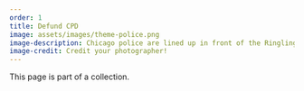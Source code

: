 ```yaml
---
order: 1
title: Defund CPD
image: assets/images/theme-police.png
image-description: Chicago police are lined up in front of the Ringling Bros. circus.
image-credit: Credit your photographer!
---
```


This page is part of a collection.
